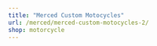 ```yaml
---
title: "Merced Custom Motocycles"
url: /merced/merced-custom-motocycles-2/
shop: motorcycle
---
```

